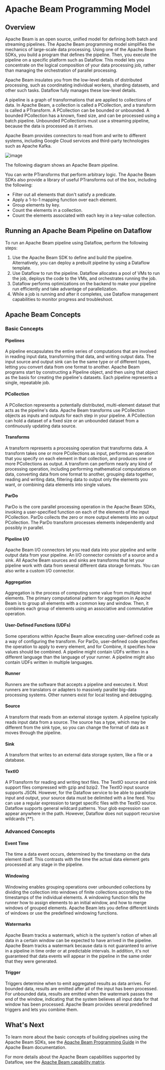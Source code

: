 # Apache Beam Programming Model

## Overview
Apache Beam is an open source, unified model for defining both batch and streaming pipelines. The Apache Beam programming model simplifies the mechanics of large-scale data processing. Using one of the Apache Beam SDKs, you build a program that defines the pipeline. Then, you execute the pipeline on a specific platform such as Dataflow. This model lets you concentrate on the logical composition of your data processing job, rather than managing the orchestration of parallel processing.

Apache Beam insulates you from the low-level details of distributed processing, such as coordinating individual workers, sharding datasets, and other such tasks. Dataflow fully manages these low-level details.

A pipeline is a graph of transformations that are applied to collections of data. In Apache Beam, a collection is called a PCollection, and a transform is called a PTransform. A PCollection can be bounded or unbounded. A bounded PCollection has a known, fixed size, and can be processed using a batch pipeline. Unbounded PCollections must use a streaming pipeline, because the data is processed as it arrives.

Apache Beam provides connectors to read from and write to different systems, including Google Cloud services and third-party technologies such as Apache Kafka.

![image](https://github.com/user-attachments/assets/5af9b4de-07ca-4eb1-8e8a-9b0b2179e963)

The following diagram shows an Apache Beam pipeline.

You can write PTransforms that perform arbitrary logic. The Apache Beam SDKs also provide a library of useful PTransforms out of the box, including the following:
- Filter out all elements that don't satisfy a predicate.
- Apply a 1-to-1 mapping function over each element.
- Group elements by key.
- Count the elements in a collection.
- Count the elements associated with each key in a key-value collection.

## Running an Apache Beam Pipeline on Dataflow

To run an Apache Beam pipeline using Dataflow, perform the following steps:
1. Use the Apache Beam SDK to define and build the pipeline. Alternatively, you can deploy a prebuilt pipeline by using a Dataflow template.
2. Use Dataflow to run the pipeline. Dataflow allocates a pool of VMs to run the job, deploys the code to the VMs, and orchestrates running the job.
3. Dataflow performs optimizations on the backend to make your pipeline run efficiently and take advantage of parallelization.
4. While a job is running and after it completes, use Dataflow management capabilities to monitor progress and troubleshoot.

## Apache Beam Concepts

### Basic Concepts

#### Pipelines
A pipeline encapsulates the entire series of computations that are involved in reading input data, transforming that data, and writing output data. The input source and output sink can be the same type or of different types, letting you convert data from one format to another. Apache Beam programs start by constructing a Pipeline object, and then using that object as the basis for creating the pipeline's datasets. Each pipeline represents a single, repeatable job.

#### PCollection
A PCollection represents a potentially distributed, multi-element dataset that acts as the pipeline's data. Apache Beam transforms use PCollection objects as inputs and outputs for each step in your pipeline. A PCollection can hold a dataset of a fixed size or an unbounded dataset from a continuously updating data source.

#### Transforms
A transform represents a processing operation that transforms data. A transform takes one or more PCollections as input, performs an operation that you specify on each element in that collection, and produces one or more PCollections as output. A transform can perform nearly any kind of processing operation, including performing mathematical computations on data, converting data from one format to another, grouping data together, reading and writing data, filtering data to output only the elements you want, or combining data elements into single values.

#### ParDo
ParDo is the core parallel processing operation in the Apache Beam SDKs, invoking a user-specified function on each of the elements of the input PCollection. ParDo collects the zero or more output elements into an output PCollection. The ParDo transform processes elements independently and possibly in parallel.

#### Pipeline I/O
Apache Beam I/O connectors let you read data into your pipeline and write output data from your pipeline. An I/O connector consists of a source and a sink. All Apache Beam sources and sinks are transforms that let your pipeline work with data from several different data storage formats. You can also write a custom I/O connector.

#### Aggregation
Aggregation is the process of computing some value from multiple input elements. The primary computational pattern for aggregation in Apache Beam is to group all elements with a common key and window. Then, it combines each group of elements using an associative and commutative operation.

#### User-Defined Functions (UDFs)
Some operations within Apache Beam allow executing user-defined code as a way of configuring the transform. For ParDo, user-defined code specifies the operation to apply to every element, and for Combine, it specifies how values should be combined. A pipeline might contain UDFs written in a different language than the language of your runner. A pipeline might also contain UDFs written in multiple languages.

#### Runner
Runners are the software that accepts a pipeline and executes it. Most runners are translators or adapters to massively parallel big-data processing systems. Other runners exist for local testing and debugging.

#### Source
A transform that reads from an external storage system. A pipeline typically reads input data from a source. The source has a type, which may be different from the sink type, so you can change the format of data as it moves through the pipeline.

#### Sink
A transform that writes to an external data storage system, like a file or a database.

#### TextIO
A PTransform for reading and writing text files. The TextIO source and sink support files compressed with gzip and bzip2. The TextIO input source supports JSON. However, for the Dataflow service to be able to parallelize input and output, your source data must be delimited with a line feed. You can use a regular expression to target specific files with the TextIO source. Dataflow supports general wildcard patterns. Your glob expression can appear anywhere in the path. However, Dataflow does not support recursive wildcards (**).

### Advanced Concepts

#### Event Time
The time a data event occurs, determined by the timestamp on the data element itself. This contrasts with the time the actual data element gets processed at any stage in the pipeline.

#### Windowing
Windowing enables grouping operations over unbounded collections by dividing the collection into windows of finite collections according to the timestamps of the individual elements. A windowing function tells the runner how to assign elements to an initial window, and how to merge windows of grouped elements. Apache Beam lets you define different kinds of windows or use the predefined windowing functions.

#### Watermarks
Apache Beam tracks a watermark, which is the system's notion of when all data in a certain window can be expected to have arrived in the pipeline. Apache Beam tracks a watermark because data is not guaranteed to arrive in a pipeline in time order or at predictable intervals. In addition, it's not guaranteed that data events will appear in the pipeline in the same order that they were generated.

#### Trigger
Triggers determine when to emit aggregated results as data arrives. For bounded data, results are emitted after all of the input has been processed. For unbounded data, results are emitted when the watermark passes the end of the window, indicating that the system believes all input data for that window has been processed. Apache Beam provides several predefined triggers and lets you combine them.

## What's Next
To learn more about the basic concepts of building pipelines using the Apache Beam SDKs, see the [Apache Beam Programming Guide](https://beam.apache.org/documentation/programming-guide/) in the Apache Beam documentation.

For more details about the Apache Beam capabilities supported by Dataflow, see the [Apache Beam capability matrix](https://cloud.google.com/dataflow/docs/resources/beam-capability-matrix).


